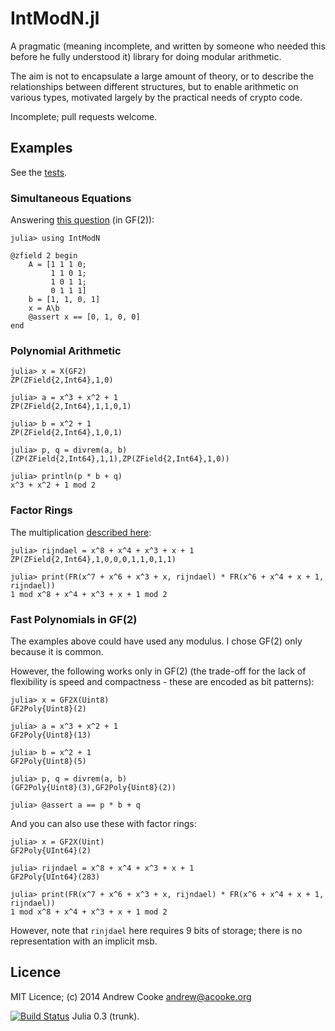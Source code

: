 # IntModN.jl

A pragmatic (meaning incomplete, and written by someone who needed
this before he fully understood it) library for doing modular
arithmetic.

The aim is not to encapsulate a large amount of theory, or to describe
the relationships between different structures, but to enable
arithmetic on various types, motivated largely by the practical needs
of crypto code.

Incomplete; pull requests welcome.

## Examples

See the
[tests](https://github.com/andrewcooke/IntModN.jl/blob/master/src/Tests.jl).

### Simultaneous Equations

Answering [this
question](http://math.stackexchange.com/questions/169921/how-to-solve-system-of-linear-equations-of-xor-operation) (in GF(2)):

```
julia> using IntModN

@zfield 2 begin
    A = [1 1 1 0; 
         1 1 0 1;
         1 0 1 1;
         0 1 1 1]
    b = [1, 1, 0, 1]
    x = A\b
    @assert x == [0, 1, 0, 0]
end
```

### Polynomial Arithmetic

```
julia> x = X(GF2)
ZP(ZField{2,Int64},1,0)

julia> a = x^3 + x^2 + 1
ZP(ZField{2,Int64},1,1,0,1)

julia> b = x^2 + 1
ZP(ZField{2,Int64},1,0,1)

julia> p, q = divrem(a, b)
(ZP(ZField{2,Int64},1,1),ZP(ZField{2,Int64},1,0))

julia> println(p * b + q)
x^3 + x^2 + 1 mod 2
```

### Factor Rings

The multiplication [described
here](http://en.wikipedia.org/wiki/Finite_field_arithmetic#Rijndael.27s_finite_field):

```
julia> rijndael = x^8 + x^4 + x^3 + x + 1
ZP(ZField{2,Int64},1,0,0,0,1,1,0,1,1)

julia> print(FR(x^7 + x^6 + x^3 + x, rijndael) * FR(x^6 + x^4 + x + 1, rijndael))
1 mod x^8 + x^4 + x^3 + x + 1 mod 2
```

### Fast Polynomials in GF(2)

The examples above could have used any modulus.  I chose GF(2) only
because it is common.

However, the following works only in GF(2) (the trade-off for the lack
of flexibility is speed and compactness - these are encoded as bit
patterns):

```
julia> x = GF2X(Uint8)
GF2Poly{Uint8}(2)

julia> a = x^3 + x^2 + 1
GF2Poly{Uint8}(13)

julia> b = x^2 + 1
GF2Poly{Uint8}(5)

julia> p, q = divrem(a, b)
(GF2Poly{Uint8}(3),GF2Poly{Uint8}(2))

julia> @assert a == p * b + q
```

And you can also use these with factor rings:

```
julia> x = GF2X(Uint)
GF2Poly{UInt64}(2)

julia> rijndael = x^8 + x^4 + x^3 + x + 1
GF2Poly{UInt64}(283)

julia> print(FR(x^7 + x^6 + x^3 + x, rijndael) * FR(x^6 + x^4 + x + 1, rijndael))
1 mod x^8 + x^4 + x^3 + x + 1 mod 2
```

However, note that `rinjdael` here requires 9 bits of storage; there is no
representation with an implicit msb.

## Licence

MIT Licence; (c) 2014 Andrew Cooke andrew@acooke.org

[![Build
Status](https://travis-ci.org/andrewcooke/IntModN.jl.png)](https://travis-ci.org/andrewcooke/IntModN.jl)
Julia 0.3 (trunk).
 
